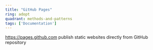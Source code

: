```yaml
---
title: "GitHub Pages"
ring: adopt
quadrant: methods-and-patterns
tags: ['Documentation']
---
```

https://pages.github.com
publish static websites directly from GitHub repository
